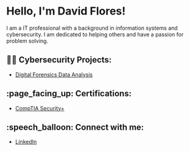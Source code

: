 # Hello, I'm David Flores!


I am a IT professional with a background in information systems and cybersecurity. I am dedicated to helping others and have a passion for problem solving.

<h2>👨‍💻 Cybersecurity Projects:</h2>

- [Digital Forensics Data Analysis](https://github.com/daflores13579/DigitalForensicAnalysis)   

<h2>:page_facing_up: Certifications:</h2>

- [CompTIA Security+](https://www.credly.com/badges/9318a0ad-8d68-4a97-a0bf-d7825b6386ed/public_url)

<h2>:speech_balloon: Connect with me:</h2>

- [LinkedIn](https://www.linkedin.com/in/da-flores/)



